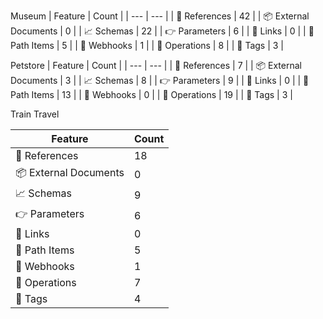 Museum
| Feature  | Count  |
| --- | --- |
| 🚗 References | 42 |
| 📦 External Documents | 0 |
| 📈 Schemas | 22 |
| 👉 Parameters | 6 |
| 🔗 Links | 0 |
| 🔀 Path Items | 5 |
| 🎣 Webhooks | 1 |
| 👷 Operations | 8 |
| 🔖 Tags | 3 |

Petstore
| Feature  | Count  |
| --- | --- |
| 🚗 References | 7 |
| 📦 External Documents | 3 |
| 📈 Schemas | 8 |
| 👉 Parameters | 9 |
| 🔗 Links | 0 |
| 🔀 Path Items | 13 |
| 🎣 Webhooks | 0 |
| 👷 Operations | 19 |
| 🔖 Tags | 3 |

Train Travel

| Feature  | Count  |
| --- | --- |
| 🚗 References | 18 |
| 📦 External Documents | 0 |
| 📈 Schemas | 9 |
| 👉 Parameters | 6 |
| 🔗 Links | 0 |
| 🔀 Path Items | 5 |
| 🎣 Webhooks | 1 |
| 👷 Operations | 7 |
| 🔖 Tags | 4 |